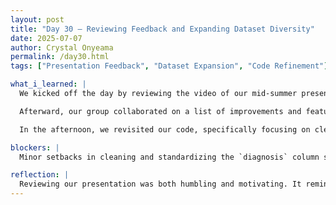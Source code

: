 ```yaml
---
layout: post
title: "Day 30 – Reviewing Feedback and Expanding Dataset Diversity"
date: 2025-07-07
author: Crystal Onyeama
permalink: /day30.html
tags: ["Presentation Feedback", "Dataset Expansion", "Code Refinement"]

what_i_learned: |
  We kicked off the day by reviewing the video of our mid-summer presentation from last week. It was helpful to reflect on how we performed—both in terms of what went well and what could be improved. We also went over the audience feedback and questions to better understand where we can refine our project and our delivery. That conversation gave us clearer direction on the final steps we need to take to make our end-of-program presentation even stronger.

  Afterward, our group collaborated on a list of improvements and features we want to implement in the coming weeks. One key area we focused on was finding more diverse skin tone datasets to enhance the fairness and robustness of our model. We successfully found three additional datasets that we can integrate into our analysis, which will help improve both representation and performance.

  In the afternoon, we revisited our code, specifically focusing on cleaning the `diagnosis` column. Our mentor Blessing guided us in resolving the remaining inconsistencies and merging all variations into a single, clean label structure. This will make the training process more efficient and ensure we’re working with a more reliable dataset.

blockers: |
  Minor setbacks in cleaning and standardizing the `diagnosis` column slowed us down, but with guidance, we were able to get past it and align our data correctly.

reflection: |
  Reviewing our presentation was both humbling and motivating. It reminded me how far we've come but also how much more we can still improve. Today’s progress—especially in expanding our dataset and refining our labels—puts us in a strong position as we gear up for the final stretch of the program.
---
```


